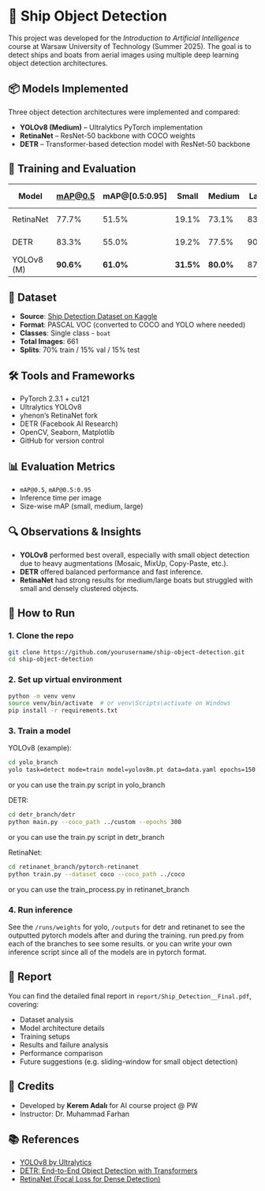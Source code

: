 # 🚢 Ship Object Detection

This project was developed for the *Introduction to Artificial Intelligence* course at Warsaw University of Technology (Summer 2025). The goal is to detect ships and boats from aerial images using multiple deep learning object detection architectures.

## 📦 Models Implemented

Three object detection architectures were implemented and compared:

- **YOLOv8 (Medium)** – Ultralytics PyTorch implementation
- **RetinaNet** – ResNet-50 backbone with COCO weights
- **DETR** – Transformer-based detection model with ResNet-50 backbone

## 🧠 Training and Evaluation

| Model       | mAP@0.5 | mAP@[0.5:0.95] | Small | Medium | Large | Inference Speed |
|-------------|---------|----------------|-------|--------|--------|-----------------|
| RetinaNet   | 77.7%   | 51.5%          | 19.1% | 73.1%  | 83.6%  | 45–60 ms/image  |
| DETR        | 83.3%   | 55.0%          | 19.2% | 77.5%  | 90.1%  | 30–45 ms/image  |
| YOLOv8 (M)  | **90.6%** | **61.0%**    | **31.5%** | **80.0%** | 87.5% | 36 ms/image     |

## 🧪 Dataset

- **Source**: [Ship Detection Dataset on Kaggle](https://www.kaggle.com/datasets/andrewmvd/ship-detection)
- **Format**: PASCAL VOC (converted to COCO and YOLO where needed)
- **Classes**: Single class - `boat`
- **Total Images**: 661
- **Splits**: 70% train / 15% val / 15% test

## 🛠️ Tools and Frameworks

- PyTorch 2.3.1 + cu121
- Ultralytics YOLOv8
- yhenon’s RetinaNet fork
- DETR (Facebook AI Research)
- OpenCV, Seaborn, Matplotlib
- GitHub for version control

## 📊 Evaluation Metrics

- `mAP@0.5`, `mAP@0.5:0.95`
- Inference time per image
- Size-wise mAP (small, medium, large)

## 🔍 Observations & Insights

- **YOLOv8** performed best overall, especially with small object detection due to heavy augmentations (Mosaic, MixUp, Copy-Paste, etc.).
- **DETR** offered balanced performance and fast inference.
- **RetinaNet** had strong results for medium/large boats but struggled with small and densely clustered objects.

## 🚀 How to Run

### 1. Clone the repo
```bash
git clone https://github.com/yourusername/ship-object-detection.git
cd ship-object-detection
```

### 2. Set up virtual environment
```bash
python -m venv venv
source venv/bin/activate  # or venv\Scripts\activate on Windows
pip install -r requirements.txt
```

### 3. Train a model
YOLOv8 (example):
```bash
cd yolo_branch
yolo task=detect mode=train model=yolov8m.pt data=data.yaml epochs=150
```
or you can use the train.py script in yolo_branch

DETR:
```bash
cd detr_branch/detr
python main.py --coco_path ../custom --epochs 300
```
or you can use the train.py script in detr_branch

RetinaNet:
```bash
cd retinanet_branch/pytorch-retinanet
python train.py --dataset coco --coco_path ../coco
```
or you can use the train_process.py in retinanet_branch 

### 4. Run inference
See the `/runs/weights` for yolo, `/outputs` for detr and retinanet to see the outputted pytorch models after and during the training.
run pred.py from each of the branches to see some results. or you can write your own inference script since all of the models are in pytorch format.

## 📄 Report

You can find the detailed final report in `report/Ship_Detection__Final.pdf`, covering:

- Dataset analysis
- Model architecture details
- Training setups
- Results and failure analysis
- Performance comparison
- Future suggestions (e.g. sliding-window for small object detection)

## 📌 Credits

- Developed by **Kerem Adalı** for AI course project @ PW
- Instructor: Dr. Muhammad Farhan

## 📚 References

- [YOLOv8 by Ultralytics](https://github.com/ultralytics/ultralytics)
- [DETR: End-to-End Object Detection with Transformers](https://arxiv.org/abs/2005.12872)
- [RetinaNet (Focal Loss for Dense Detection)](https://arxiv.org/abs/1708.02002)
